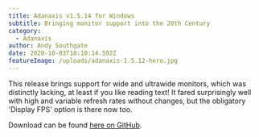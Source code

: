 ```yaml
---
title: Adanaxis v1.5.14 for Windows
subtitle: Bringing monitor support into the 20th Century
category:
  - Adanaxis
author: Andy Southgate
date: 2020-10-03T18:10:14.592Z
featureImage: /uploads/adanaxis-1.5.12-hero.jpg
---
```

This release brings support for wide and ultrawide monitors, which was distinctly lacking, at least if you like reading text!  It fared surprisingly well with high and variable refresh rates without changes, but the obligatory 'Display FPS' option is there now too.

Download can be found [here on GitHub](https://github.com/mushware/adanaxis/releases/tag/v1.5.14).
